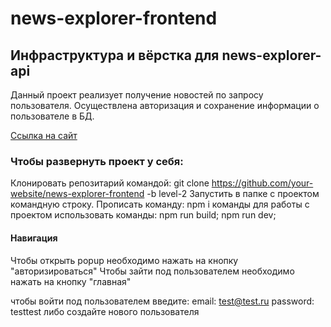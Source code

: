 # news-explorer-frontend

## Инфраструктура и вёрстка для news-explorer-api

Данный проект реализует получение новостей по запросу пользователя. Осуществлена авторизация и сохранение информации о пользователе в БД.

[Ссылка на сайт](https://www.your-news-explorer.tk)

### Чтобы развернуть проект у себя:

Клонировать репозитарий командой: git clone https://github.com/your-website/news-explorer-frontend -b level-2
Запустить в папке с проектом командную строку.
Прописать команду: npm i
команды для работы с проектом использовать команды: npm run build; npm run dev;

#### Навигация
Чтобы открыть popup необходимо нажать на кнопку "авторизироваться"
Чтобы зайти под пользователем необходимо нажать на кнопку "главная"

чтобы войти под пользователем введите:
email: test@test.ru
password: testtest
либо создайте нового пользователя